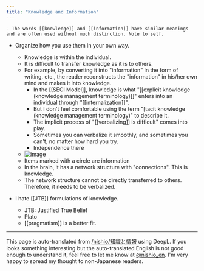 ```yaml
---
title: "Knowledge and Information"
---
```


    - The words [[knowledge]] and [[information]] have similar meanings and are often used without much distinction. Note to self.
- Organize how you use them in your own way.
    - Knowledge is within the individual.
    - It is difficult to transfer knowledge as it is to others.
    - For example, by converting it into "information" in the form of writing, etc., the reader reconstructs the "information" in his/her own mind and makes it into knowledge.
        - In the [[SECI Model]], knowledge is what "[[explicit knowledge (knowledge management terminology)]]" enters into an individual through "[[internalization]]".
        - But I don't feel comfortable using the term "[tacit knowledge (knowledge management terminology)" to describe it.
        - The implicit process of "[[verbalizing]] is difficult" comes into play.
        - Sometimes you can verbalize it smoothly, and sometimes you can't, no matter how hard you try.
        - Independence there
    - ![image](https://gyazo.com/ad52933051514a5b8ea042df2dd377c0/thumb/1000)
    - Items marked with a circle are information
    - In the brain, it has a network structure with "connections". This is knowledge.
    - The network structure cannot be directly transferred to others. Therefore, it needs to be verbalized.

- I hate [[JTB]] formulations of knowledge.
    - JTB: Justified True Belief
    - Plato
    - [[pragmatism]] is a better fit.

---
This page is auto-translated from [/nishio/知識と情報](https://scrapbox.io/nishio/知識と情報) using DeepL. If you looks something interesting but the auto-translated English is not good enough to understand it, feel free to let me know at [@nishio_en](https://twitter.com/nishio_en). I'm very happy to spread my thought to non-Japanese readers.